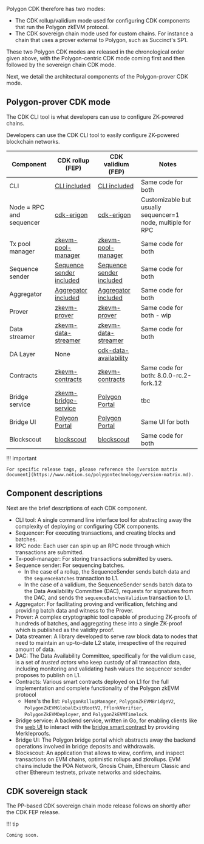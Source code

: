 Polygon CDK therefore has two modes:

- The CDK rollup/validium mode used for configuring CDK components that run the Polygon zkEVM protocol.
- The CDK sovereign chain mode used for custom chains. For instance a chain that uses a prover external to Polygon, such as Succinct's SP1.

These two Polygon CDK modes are released in the chronological order given above, with the Polygon-centric CDK mode coming first and then followed by the sovereign chain CDK mode.

Next, we detail the architectural components of the Polygon-prover CDK mode.

## Polygon-prover CDK mode

The CDK CLI tool is what developers can use to configure ZK-powered chains.

Developers can use the CDK CLI tool to easily configure ZK-powered blockchain networks.

| Component | CDK rollup (FEP) | CDK validium (FEP) | Notes |
| --- | --- | --- | --- |
| CLI | [CLI included](https://github.com/0xPolygon/cdk) | [CLI included](https://github.com/0xPolygon/cdk) | Same code for both |
| Node = RPC and sequencer | [cdk-erigon](https://github.com/0xPolygonHermez/cdk-erigon) | [cdk-erigon](https://github.com/0xPolygonHermez/cdk-erigon) | Customizable but usually sequencer=1 node, multiple for RPC |
| Tx pool manager | [zkevm-pool-manager](https://github.com/0xPolygon/zkevm-pool-manager) | [zkevm-pool-manager](https://github.com/0xPolygon/zkevm-pool-manager) | Same code for both |
| Sequence sender | [Sequence sender included](https://github.com/0xPolygon/cdk) | [Sequence sender included](https://github.com/0xPolygon/cdk) | Same code for both |
| Aggregator | [Aggregator included](https://github.com/0xPolygon/cdk) | [Aggregator included](https://github.com/0xPolygon/cdk) | Same code for both |
| Prover | [zkevm-prover](https://github.com/0xPolygonHermez/zkevm-prover) | [zkevm-prover](https://github.com/0xPolygonHermez/zkevm-prover) | Same code for both - wip |
| Data streamer | [zkevm-data-streamer](https://github.com/0xPolygon/zkevm-data-streamer) | [zkevm-data-streamer](https://github.com/0xPolygon/zkevm-data-streamer) | Same code for both |
| DA Layer | None | [cdk-data-availability](https://github.com/0xPolygon/cdk-data-availability) |  |
| Contracts | [zkevm-contracts](https://github.com/0xPolygonHermez/zkevm-contracts) | [zkevm-contracts](https://github.com/0xPolygonHermez/zkevm-contracts) | Same code for both: 8.0.0-rc.2-fork.12 |
| Bridge service | [zkevm-bridge-service](https://github.com/0xPolygonHermez/zkevm-bridge-service) | [Polygon Portal](https://portal.polygon.technology/) | tbc |
| Bridge UI | [Polygon Portal](https://portal.polygon.technology/) | [Polygon Portal](https://portal.polygon.technology/) | Same UI for both |
| Blockscout | [blockscout](https://github.com/0xPolygonHermez/blockscout) | [blockscout](https://github.com/0xPolygonHermez/blockscout) | Same code for both |

!!! important
    
    For specific release tags, please reference the [version matrix document](https://www.notion.so/polygontechnology/version-matrix.md).

## Component descriptions

Next are the brief descriptions of each CDK component.

- CLI tool: A single command line interface tool for abstracting away the complexity of deploying or configuring CDK components.
- Sequencer: For executing transactions, and creating blocks and batches.
- RPC node: Each user can spin up an RPC node through which transactions are submitted.
- Tx-pool-manager: For storing transactions submitted by users.
- Sequence sender: For sequencing batches.
    - In the case of a rollup, the SequenceSender sends batch data and the `sequenceBatches` transaction to L1.
    - In the case of a validium, the SequenceSender sends batch data to the Data Availability Committee (DAC), requests for signatures from the DAC, and sends the `sequenceBatchesValidium` transaction to L1.
- Aggregator: For facilitating proving and verification, fetching and providing batch data and witness to the Prover.
- Prover: A complex cryptographic tool capable of producing ZK-proofs of hundreds of batches, and aggregating these into a single ZK-proof which is published as the validity proof.
- Data streamer: A library developed to serve raw block data to nodes that need to maintain an up-to-date L2 state, irrespective of the required amount of data.
- DAC: The Data Availability Committee, specifically for the validium case, is a set of *trusted actors* who keep custody of all transaction data, including monitoring and validating hash values the sequencer sender proposes to publish on L1.
- Contracts: Various smart contracts deployed on L1 for the full implementation and complete functionality of the Polygon zkEVM protocol
    - Here's the list: `PolygonRollupManager`, `PolygonZkEVMBridgeV2`, `PolygonZkEVMGlobalExitRootV2`, `FflonkVerifier`, `PolygonZkEVMDeployer`, and `PolygonZkEVMTimelock`.
- Bridge service: A backend service, written in Go, for enabling clients like the [web UI](https://github.com/0xPolygonHermez/zkevm-bridge-ui) to interact with the [bridge smart contract](https://github.com/0xPolygonHermez/zkevm-contracts) by providing Merkleproofs.
- Bridge UI: The Polygon bridge portal which abstracts away the backend operations involved in bridge deposits and withdrawals.
- Blockscout: An application that allows to view, confirm, and inspect transactions on EVM chains, optimistic rollups and zkrollups. EVM chains include the POA Network, Gnosis Chain, Ethereum Classic and other Ethereum testnets, private networks and sidechains.

## CDK sovereign stack

The PP-based CDK sovereign chain mode release follows on shortly after the CDK FEP release.

!!! tip
    
    Coming soon.
